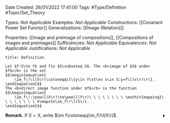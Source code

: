 <div class="topSpace"></div>

Date Created: 26/01/2022 17:41:00
Tags: #Type/Definition #Topic/Set_Theory

Types: <i>Not Applicable</i>
Examples: <i>Not Applicable</i>
Constructions: [[Covariant Power Set Functor]]
Generalizations: [[Image (Relation)]]

Properties: [[Image and preimage of compositions]], [[Compositions of images and preimages]]
Sufficiencies: <i>Not Applicable</i>
Equivalences: <i>Not Applicable</i>
Justifications: <i>Not Applicable</i>

``` ad-Definition
title: Definition.

Let $f:X\to Y$ and fix $S\subseteq X$. The <b>image of $S$ under $f$</b> is the set
$$\begin{equation}
    \im_f\!\l(S\r)\coloneqq\l\{y\in Y\st\ex x\in S:y=f\l(x\r)\r\}.
\end{equation}$$
The <b>direct image function under $f$</b> is the function
$$\begin{equation}
    \im_f\!:\pow\l(X\r)\to\pow\l(Y\r)\ \ \ \ \ \ \ \ \mathit{mapping}\ \ \ \ \ \ \ \ S\mapsto\im_f\!\l(S\r).
\end{equation}$$

```

<b>Remark.</b> If $S=X$, write $\im f\coloneqq\im_f\!\l(X\r)$.<span style="float:right;">$\blacklozenge$</span>
